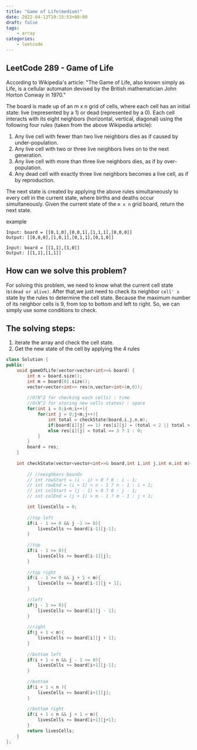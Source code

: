 ```yaml
---
title: "Game of Life(medium)"
date: 2022-04-12T19:15:53+08:00
draft: false
tags:
    - array
categories:
    - leetcode
---
```


## LeetCode 289 -  Game of Life
According to Wikipedia's article: "The Game of Life, also known simply as Life, is a cellular automaton devised by the British mathematician John Horton Conway in 1970."

The board is made up of an m x n grid of cells, where each cell has an initial state: live (represented by a 1) or dead (represented by a 0). Each cell interacts with its eight neighbors (horizontal, vertical, diagonal) using the following four rules (taken from the above Wikipedia article):

1. Any live cell with fewer than two live neighbors dies as if caused by under-population.
2. Any live cell with two or three live neighbors lives on to the next generation.
3. Any live cell with more than three live neighbors dies, as if by over-population.
4. Any dead cell with exactly three live neighbors becomes a live cell, as if by reproduction.
  
The next state is created by applying the above rules simultaneously to every cell in the current state, where births and deaths occur simultaneously. Given the current state of the `m x n` grid board, return the next state.

example
```
Input: board = [[0,1,0],[0,0,1],[1,1,1],[0,0,0]]
Output: [[0,0,0],[1,0,1],[0,1,1],[0,1,0]]

Input: board = [[1,1],[1,0]]
Output: [[1,1],[1,1]]
```

## How can we solve this problem?
For solving this problem, we need to know what the current cell state is``(dead or alive)``. After that,we just need to check its neighbor `cell' s` state by the rules to determine the cell state. Because the maximum number of its neighbor cells is 9, from top to bottom and left to right. So, we can simply use some conditions to check.

## The solving steps:
1. iterate the array and check the cell state.
2. Get the new state of the cell by applying the 4 rules

```c++
class Solution {
public:
    void gameOfLife(vector<vector<int>>& board) {
        int n = board.size();
        int m = board[0].size();
        vector<vector<int>> res(n,vector<int>(m,0));
        
        //O(N^2 for checking each cells) : time
        //O(N^2 for storing new cells states) : space
        for(int i = 0;i<n;i++){
            for(int j = 0;j<m;j++){
                int total = checkState(board,i,j,n,m);
                if(board[i][j] == 1) res[i][j] = (total < 2 || total > 3 ) ? 0 : 1;
                else res[i][j] = total == 3 ? 1 : 0;
            }
        }
        board = res;
    }
    
    int checkState(vector<vector<int>>& board,int i,int j,int n,int m){
        
        // //neighbors bounds
        // int rowStart = (i - i) < 0 ? 0 : i - 1; 
        // int rowEnd = (i + 1) > n - 1 ? n - 1 : i + 1;
        // int colStart = (j - 1) < 0 ? 0 : j - 1;
        // int colEnd = (j + 1) > m - 1 ? m - 1 : j + 1;

        int livesCells = 0;
    
        //top left
        if(i - 1 >= 0 && j -1 >= 0){
            livesCells += board[i-1][j-1];
        }
        
        //top
        if(i - 1 >= 0){
            livesCells += board[i-1][j];
        }
        
        //top right
        if(i - 1 >= 0 && j + 1 < m){
            livesCells += board[i-1][j + 1];
        }
        
        //left
        if(j - 1 >= 0){
            livesCells += board[i][j - 1];
        }
        
        //right
        if(j + 1 < m){
            livesCells += board[i][j + 1];
        }
        
        //bottom left
        if(i + 1 < n && j - 1 >= 0){
            livesCells += board[i+1][j-1];
        }
        
        //bottom
        if(i + 1 < n ){
            livesCells += board[i+1][j];
        }
        
        //bottom right
        if(i + 1 < n && j + 1 < m){
            livesCells += board[i+1][j+1];
        }
        return livesCells;
    }
};
```


